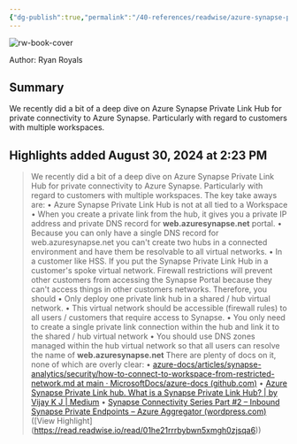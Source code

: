 ```yaml
---
{"dg-publish":true,"permalink":"/40-references/readwise/azure-synapse-private-link-hub-implementation-guidance/","tags":["rw/articles"]}
---
```


![rw-book-cover](https://readwise-assets.s3.amazonaws.com/static/images/article4.6bc1851654a0.png)
  
Author: Ryan Royals

## Summary

We recently did a bit of a deep dive on Azure Synapse Private Link Hub for private connectivity to Azure Synapse. Particularly with regard to customers with multiple workspaces.

## Highlights added August 30, 2024 at 2:23 PM
>We recently did a bit of a deep dive on Azure Synapse Private Link Hub for private connectivity to Azure Synapse. Particularly with regard to customers with multiple workspaces. The key take aways are:
>• Azure Synapse Private Link Hub is not at all tied to a Workspace
>• When you create a private link from the hub, it gives you a private IP address and private DNS record for **web.azuresynapse.net** portal.
>• Because you can only have a single DNS record for web.azuresynapse.net you can't create two hubs in a connected environment and have them be resolvable to all virtual networks.
>• In a customer like HSS. If you put the Synapse Private Link Hub in a customer's spoke virtual network. Firewall restrictions will prevent other customers from accessing the Synapse Portal because they can't access things in other customers networks.
>Therefore, you should
>• Only deploy one private link hub in a shared / hub virtual network.
>• This virtual network should be accessible (firewall rules) to all users / customers that require access to Synapse.
>• You only need to create a single private link connection within the hub and link it to the shared / hub virtual network
>• You should use DNS zones managed within the hub virtual network so that all users can resolve the name of **web.azuresynapse.net**
>There are plenty of docs on it, none of which are overly clear:
>• [azure-docs/articles/synapse-analytics/security/how-to-connect-to-workspace-from-restricted-network.md at main · MicrosoftDocs/azure-docs (github.com)](https://github.com/MicrosoftDocs/azure-docs/blob/main/articles/synapse-analytics/security/how-to-connect-to-workspace-from-restricted-network.md)
>• [Azure Synapse Private Link hub. What is a Synapse Private Link Hub? | by Vijay K J | Medium](https://medium.com/@viju.coorg/azure-synapse-private-link-hub-4eb758df9e40)
>• [Synapse Connectivity Series Part #2 – Inbound Synapse Private Endpoints – Azure Aggregator (wordpress.com)](https://azureaggregator.wordpress.com/2023/01/27/synapse-connectivity-series-part-2-inbound-synapse-private-endpoints-2/) ([View Highlight] (https://read.readwise.io/read/01he21rrrbybwn5xmgh0zjsqa6))


